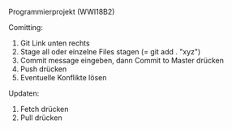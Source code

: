 Programmierprojekt (WWI18B2)

Comitting:

1) Git Link unten rechts
2) Stage all oder einzelne Files stagen (= git add . "xyz")
3) Commit message eingeben, dann Commit to Master drücken
4) Push drücken
5) Eventuelle Konflikte lösen


Updaten:
1) Fetch drücken
2) Pull drücken
